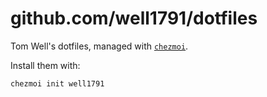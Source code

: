 # github.com/well1791/dotfiles

Tom Well's dotfiles, managed with [`chezmoi`](https://github.com/twpayne/chezmoi).

Install them with:

    chezmoi init well1791


